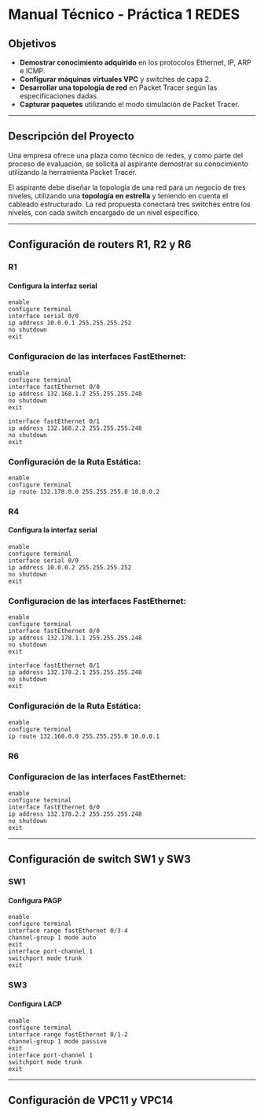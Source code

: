 # Manual Técnico - Práctica 1 REDES

## Objetivos
- **Demostrar conocimiento adquirido** en los protocolos Ethernet, IP, ARP e ICMP.
- **Configurar máquinas virtuales VPC** y switches de capa 2.
- **Desarrollar una topología de red** en Packet Tracer según las especificaciones dadas.
- **Capturar paquetes** utilizando el modo simulación de Packet Tracer.

---

## Descripción del Proyecto

Una empresa ofrece una plaza como técnico de redes, y como parte del proceso de evaluación, se solicita al aspirante demostrar su conocimiento utilizando la herramienta Packet Tracer.

El aspirante debe diseñar la topología de una red para un negocio de tres niveles, utilizando una **topología en estrella** y teniendo en cuenta el cableado estructurado. La red propuesta conectará tres switches entre los niveles, con cada switch encargado de un nivel específico.

---

## Configuración de routers R1, R2 y R6

### R1

#### Configura la interfaz serial

```
enable
configure terminal
interface serial 0/0
ip address 10.0.0.1 255.255.255.252
no shutdown
exit
```

### Configuracion de las interfaces FastEthernet:

```
enable
configure terminal
interface fastEthernet 0/0
ip address 132.168.1.2 255.255.255.248
no shutdown
exit

interface fastEthernet 0/1
ip address 132.168.2.2 255.255.255.248
no shutdown
exit
```

### Configuración de la Ruta Estática:

```
enable
configure terminal
ip route 132.178.0.0 255.255.255.0 10.0.0.2
```

### R4

#### Configura la interfaz serial

```
enable
configure terminal
interface serial 0/0
ip address 10.0.0.2 255.255.255.252
no shutdown
exit
```

### Configuracion de las interfaces FastEthernet:

```
enable
configure terminal
interface fastEthernet 0/0
ip address 132.178.1.1 255.255.255.248
no shutdown
exit

interface fastEthernet 0/1
ip address 132.178.2.1 255.255.255.248
no shutdown
exit
```

### Configuración de la Ruta Estática:

```
enable
configure terminal
ip route 132.168.0.0 255.255.255.0 10.0.0.1
```


### R6

### Configuracion de las interfaces FastEthernet:

```
enable
configure terminal
interface fastEthernet 0/0
ip address 132.178.2.2 255.255.255.248
no shutdown
exit
```

---

## Configuración de switch SW1 y SW3

### SW1

#### Configura PAGP

```
enable
configure terminal
interface range fastEthernet 0/3-4
channel-group 1 mode auto
exit
interface port-channel 1
switchport mode trunk
exit
```

### SW3

#### Configura LACP

```
enable
configure terminal
interface range fastEthernet 0/1-2
channel-group 1 mode passive
exit
interface port-channel 1
switchport mode trunk
exit
```

--- 

## Configuración de VPC11 y VPC14

